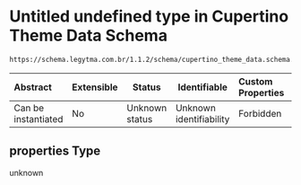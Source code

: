 # Untitled undefined type in Cupertino Theme Data Schema

```txt
https://schema.legytma.com.br/1.1.2/schema/cupertino_theme_data.schema.json#/properties
```




| Abstract            | Extensible | Status         | Identifiable            | Custom Properties | Additional Properties | Access Restrictions | Defined In                                                                                              |
| :------------------ | ---------- | -------------- | ----------------------- | :---------------- | --------------------- | ------------------- | ------------------------------------------------------------------------------------------------------- |
| Can be instantiated | No         | Unknown status | Unknown identifiability | Forbidden         | Allowed               | none                | [cupertino_theme_data.schema.json\*](../schema/cupertino_theme_data.schema.json) |

## properties Type

unknown

